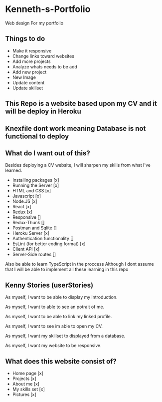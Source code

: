 # Kenneth-s-Portfolio
Web design For my portfolio

## Things to do 
 - Make it responsive
 - Change links toward websites
 - Add more projects 
 - Analyze whats needs to be add 
 - Add new project
 - New Image
 - Update content
 - Update skillset
 
## This Repo is a website based upon my CV and it will be deploy in Heroku

## Knexfile dont work meaning Database is not functional to deploy
## What do I want out of this?
Besides deploying a CV website, I will sharpen my skills from what I've learned.
 - Installing packages [x]
 - Running the Server [x]
 - HTML and CSS [x]
 - Javascript [x]
 - Node.JS [x]
 - React [x]
 - Redux [x]
 - Responsive []
 - Redux-Thunk []
 - Postman and Sqlite []
 - Heroku Server [x]
 - Authentication functionality [] 
 - EsLint (for better coding format) [x]
 - Client API [x] 
 - Server-Side routes []
 
 Also be able to learn TypeScript in the proccess
 Although I dont assume that I will be able to implement all these learning in this repo

## Kenny Stories (userStories)

As myself, I want to be able to display my introduction.

As myself, I want to able to see an potrait of me.

As myself, I want to be able to link my linked profile.

As myself, I want to see im able to open my CV.

As myself, I want my skillset to displayed from a database.

As myself, I want my website to be responsive. 


## What does this website consist of?
-	Home page [x]
-	Projects [x]
-	About me [x]
-	My skills set [x]
-	Pictures [x]

